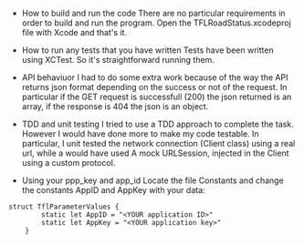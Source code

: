 * How to build and run the code
There are no particular requirements in order to build and run the program. Open the TFLRoadStatus.xcodeproj file with Xcode and that's it.

* How to run any tests that you have written
Tests have been written using XCTest. So it's straightforward running them.

* API behaviuor
I had to do some extra work because of the way the API returns json format depending on the success or not of the request. In particular if the GET request is successfull (200) the json returned is an array, if the response is 404 the json is an object.

* TDD and unit testing
I tried to use a TDD approach to complete the task. However I would have done more to make my code testable. In particular, I unit tested the network connection (Client class) using a real url, while a would have used A mock URLSession, injected in the Client using a custom protocol.

* Using your ppp_key and app_id
Locate the file Constants and change the constants AppID and AppKey with your data:
``` 
struct TflParameterValues {
        static let AppID = "<YOUR application ID>"
        static let AppKey = "<YOUR application key>"
    }
```